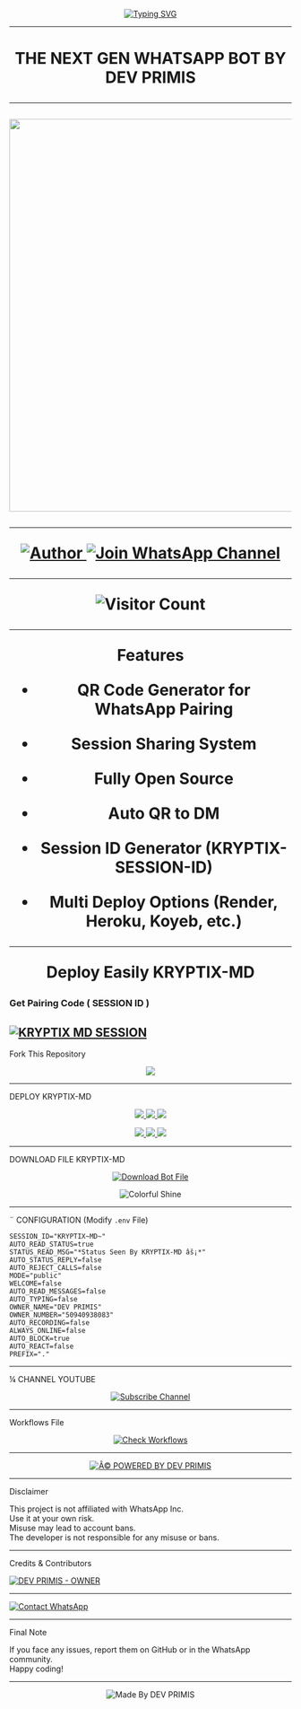 
<p align="center">
  <a href="https://git.io/typing-svg">
    <img src="https://readme-typing-svg.demolab.com?font=Black+Ops+One&size=100&pause=1000&color=FF0000&center=true&vCenter=true&width=1000&height=200&lines=KRYPTIX-MD;BY+DEV+PRIMIS" alt="Typing SVG" />
  </a>
</p>

---

<h1 align="center">THE NEXT GEN WHATSAPP BOT BY DEV PRIMIS

---

<p align="center">
  <img src="https://files.catbox.moe/f29t1m.jpg" width="700"/>
</p>

---

<p align="center">
  <a href="https://github.com/DEVPRIMIS">
    <img title="Author" src="https://img.shields.io/badge/Author-DEV%20PRIMIS-ff004d?style=for-the-badge&logo=github&logoColor=white" />
  </a>
  <a href="https://whatsapp.com/channel/0029Vb6T8td5K3zQZbsKEU1R">
    <img title="Join WhatsApp Channel" src="https://img.shields.io/badge/Join-WhatsApp%20Channel-25D366?style=for-the-badge&logo=whatsapp&logoColor=white" />
  </a>
</p>

---

<p align="center">
  <img src="https://profile-counter.glitch.me/KRYPTIX-MD/count.svg" alt="Visitor Count" />
</p>

---

 Features

- QR Code Generator for WhatsApp Pairing
 
- Session Sharing System
 
- Fully Open Source
 
- Auto QR to DM
 
- Session ID Generator (KRYPTIX-SESSION-ID)
 
- Multi Deploy Options (Render, Heroku, Koyeb, etc.)

---

Deploy Easily KRYPTIX-MD 

### Get Pairing Code ( SESSION ID )


[![KRYPTIX MD SESSION](https://img.shields.io/badge/KRYPTIX%20-MD%20SESSION-25D366?style=for-the-badge&logo=whatsapp&logoColor=white)](https://kryptix-md-v1-3.onrender.com)
---

 Fork This Repository

 <p align="center">
  <a href="https://github.com/DEVPRIMIS/KRYPTIX-MD_V1/fork">
    <img src="https://img.shields.io/badge/Fork%20This-Repository-8A2BE2?style=for-the-badge&logo=github&logoColor=white" />
  </a>
</p>

---

 DEPLOY KRYPTIX-MD

<p align="center">
  <a href="https://github.com/DEVPRIMIS/KRYPTIX-MD_V1">
    <img src="https://img.shields.io/badge/Deploy%20To%20Replit-FFA500?style=for-the-badge&logo=replit&logoColor=white" />
  </a>
  <a href="https://railway.app/new/template?template=https://github.com/DEVPRIMIS/KRYPTIX-MD_V1">
    <img src="https://img.shields.io/badge/Deploy%20To%20Railway-8B5CF6?style=for-the-badge&logo=railway&logoColor=white" />
  </a>
  <a href="https://render.com/">
    <img src="https://img.shields.io/badge/Deploy%20To%20Render-06B6D4?style=for-the-badge&logo=render&logoColor=white" />
  </a>
</p>

<p align="center">
  <a href="https://dashboard.heroku.com/new?template=https://github.com/DEVPRIMIS/KRYPTIX-MD_V1/tree/main">
    <img src="https://img.shields.io/badge/Deploy-Heroku-FF004D?style=for-the-badge&logo=heroku&logoColor=white" />
  </a>
  <a href="https://host.talkdrove.com/share-bot/82">
    <img src="https://img.shields.io/badge/Deploy-TaikDrove-6971FF?style=for-the-badge&logo=google-cloud&logoColor=white" />
  </a>
  <a href="https://app.koyeb.com/services/deploy?type=git&repository=DEVPRIMIS/KRYPTIX-MD_V1&ports=3000">
    <img src="https://img.shields.io/badge/Deploy-Koyeb-FF009D?style=for-the-badge&logo=koyeb&logoColor=white" />
  </a>
</p>

---

 DOWNLOAD FILE KRYPTIX-MD

<p align="center">
  <a href="https://github.com/DEVPRIMIS/KRYPTIX-MD_V1/archive/refs/heads/main.zip">
    <img src="https://img.shields.io/badge/Download%20Bot-file-FF009D?style=for-the-badge&logo=github&logoColor=white" alt="Download Bot File" />
  </a>
</p>

<p align="center">
  <img src="https://i.imgur.com/LyHic3i.gif" alt="Colorful Shine" />
</p>

---

¨ CONFIGURATION (Modify `.env` File)

```
SESSION_ID="KRYPTIX~MD~"
AUTO_READ_STATUS=true
STATUS_READ_MSG="*Status Seen By KRYPTIX-MD âš¡*"
AUTO_STATUS_REPLY=false
AUTO_REJECT_CALLS=false
MODE="public"
WELCOME=false
AUTO_READ_MESSAGES=false
AUTO_TYPING=false
OWNER_NAME="DEV PRIMIS"
OWNER_NUMBER="50940938083"
AUTO_RECORDING=false
ALWAYS_ONLINE=false
AUTO_BLOCK=true
AUTO_REACT=false
PREFIX="."
```

---

¼ CHANNEL YOUTUBE

<p align="center">
  <a href="https://youtube.com/@butterfly_16_familly">
    <img src="https://img.shields.io/badge/Subscribe-Butterfly_16_Familly-red?style=for-the-badge&logo=youtube&logoColor=white" alt="Subscribe Channel" />
  </a>
</p>

---

 Workflows File

<p align="center">
  <a href="https://whatsapp.com/channel/0029Vb6T8td5K3zQZbsKEU1R">
    <img src="https://img.shields.io/badge/Check-Workflows-FF004D?style=for-the-badge&logo=whatsapp&logoColor=white" alt="Check Workflows" />
  </a>
</p>

---

<p align="center">
  <a href="https://github.com/DEVPRIMIS">
    <img alt="Â© POWERED BY DEV PRIMIS" src="https://img.shields.io/badge/Â©%20POWERED%20BY-DEV%20PRIMIS-ff0000?style=for-the-badge&logo=github" />
  </a>
</p>

---

Disclaimer

This project is not affiliated with WhatsApp Inc.  
Use it at your own risk.  
Misuse may lead to account bans.  
The developer is not responsible for any misuse or bans.

---

 Credits & Contributors

> <a href="https://github.com/DEVPRIMIS">
  <img alt="DEV PRIMIS - OWNER" src="https://img.shields.io/badge/OWNER-âš¡DEV%20PRIMISâš¡-FF0000?style=for-the-badge&logo=github" />
</a>  

---

<a href="https://wa.me/50940938083?text=âš¡%20HELLO%20DEV%20PRIMIS%20TECH%20âš¡">
  <img alt="Contact WhatsApp" src="https://img.shields.io/badge/DEV-âš¡PRIMIS%20TECHâš¡-25D366?style=for-the-badge&logo=whatsapp&logoColor=white" />
</a>

---

 Final Note

If you face any issues, report them on GitHub or in the WhatsApp community.  
Happy coding! 

---

<p align="center">
  <img alt="Made By DEV PRIMIS" src="https://img.shields.io/badge/Made%20by-DEV%20PRIMIS-black?style=for-the-badge&logo=github" />
</p>


